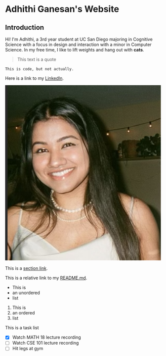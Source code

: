 # Adhithi Ganesan's Website

## Introduction
Hi! I'm Adhithi, a 3rd year student at UC San Diego majoring in Cognitive Science with a focus in design and interaction with a minor in 
Computer Science. In my free time, I like to lift weights and hang out with **cats**. 

> This text is a quote 

```
This is code, but not actually.
```

Here is a link to my [LinkedIn](https://www.linkedin.com/in/adhithi-ganesan-94284116b/).

![Picture of me](p.png)

This is a [section link](https://www.linkedin.com/in/adhithi-ganesan-94284116b/).

This is a relative link to my [README.md](README.md).

- This is
- an unordered
- list

1. This is
2. an ordered
3. list

This is a task list
- [x] Watch MATH 18 lecture recording
- [ ] Watch CSE 101 lecture recording
- [ ] Hit legs at gym